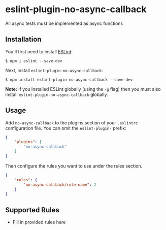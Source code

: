 # eslint-plugin-no-async-callback

All async tests must be implemented as async functions

## Installation

You'll first need to install [ESLint](http://eslint.org):

```
$ npm i eslint --save-dev
```

Next, install `eslint-plugin-no-async-callback`:

```
$ npm install eslint-plugin-no-async-callback --save-dev
```

**Note:** If you installed ESLint globally (using the `-g` flag) then you must also install `eslint-plugin-no-async-callback` globally.

## Usage

Add `no-async-callback` to the plugins section of your `.eslintrc` configuration file. You can omit the `eslint-plugin-` prefix:

```json
{
    "plugins": [
        "no-async-callback"
    ]
}
```


Then configure the rules you want to use under the rules section.

```json
{
    "rules": {
        "no-async-callback/rule-name": 2
    }
}
```

## Supported Rules

* Fill in provided rules here





